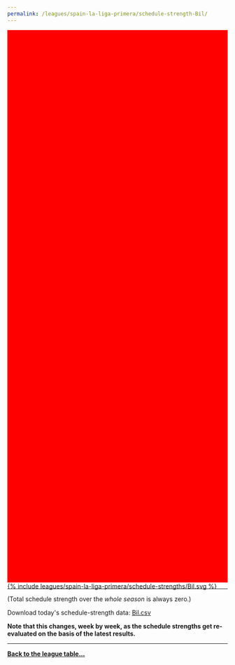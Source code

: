 ```yaml
---
permalink: /leagues/spain-la-liga-primera/schedule-strength-Bil/
---
```


<style>
.svg-wrap {
    background-color:red;
    height:0;
    padding-top:250%; /* 350px/550px */
    position: relative;
}

svg {
    background-color: white;
    height: 100%;
    display:block;
    width: 100%;
    position: absolute;
    top:0;
    left:0;
}
</style>


<div class="svg-wrap">
{% include leagues/spain-la-liga-primera/schedule-strengths/Bil.svg %}
</div>

-----

(Total schedule strength over the *whole season* is always zero.)


Download today's schedule-strength data: [Bil.csv](/assets/leagues/spain-la-liga-primera/2020/schedule-strengths/Bil.csv)

**Note that this changes, week by week, as the schedule strengths get re-evaluated on the
basis of the latest results.**

-----

[**Back to the league table...**](/leagues/spain-la-liga-primera)


